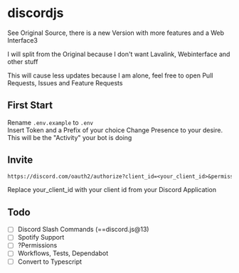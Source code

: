 # discordjs

See Original Source, there is a new Version with more features and a Web Interface3

I will split from the Original because I don't want Lavalink, Webinterface and other stuff

This will cause less updates because I am alone, feel free to open Pull Requests, Issues and Feature Requests

## First Start

Rename `.env.example` to `.env`  
Insert Token and a Prefix of your choice
Change Presence to your desire. This will be the "Activity" your bot is doing

## Invite

```txt
https://discord.com/oauth2/authorize?client_id=<your_client_id>&permissions=3271744&scope=bot
```

Replace your_client_id with your client id from your Discord Application

## Todo

- [ ] Discord Slash Commands (==discord.js@13)
- [ ] Spotify Support
- [ ] ?Permissions
- [ ] Workflows, Tests, Dependabot
- [ ] Convert to Typescript
